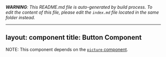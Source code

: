 _**WARNING**: This README.md file is auto-generated by build process. To edit the content of this file, please edit the `index.md` file located in the same folder instead._

---
layout: component
title: Button Component
---

NOTE: This component depends on the [`picture` component](/ndsu-web-template/components/picture).